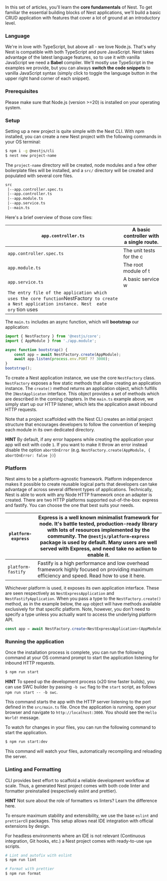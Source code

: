 In this set of articles, you'll learn the **core fundamentals** of Nest. To get familiar the essential building blocks of Nest applications, we'll build a basic CRUD application with features that cover a lot of ground at an introductory level.

### Language
We're in love with TypeScript, but above all - we love Node.js. That's why Nest is compatible with both TypeScript and pure JavaScript. Nest takes advantage of the latest language features, so to use it with vanilla JavaScript we need a **Babel** compiler.
We'll mostly use TypeScript in the examples we provide, but you can always **switch the code snippets** to vanilla JavaScript syntax (simply click to toggle the language button in the upper right hand corner of each snippet).

### Prerequisites
Please make sure that Node.js (version >=20) is installed on your operating system.
### Setup
Setting up a new project is quite simple with the Nest CLI. With npm installed, you can create  a new Nest project with the following commands in your OS terminal:
```sh
$ npm i -g @nestjs/cli
$ nest new project-name
```
The `project-name` directory will be created, node modules and a few other boilerplate files will be installed, and a `src/` directory will be created and populated with several core files.

```txt
src
 |--app.controller.spec.ts
 |--app.controller.ts
 |--app.module.ts
 |--app.service.ts
 |--main.ts
```
Here's a brief overview of those core files:

| `app.controller.ts`      | A basic controller with a single route.                                                                                  |
| ------------------------ | ------------------------------------------------------------------------------------------------------------------- |
| `app.controller.spec.ts` | The unit tests for the c                                                                                                 |
| `app.module.ts`          | The root module of t                                                                                                     |
| `app.service.ts`         | A basic service w                                                                                                        |
| ` The entry file of the application which uses the core function `NestFactory` to create a Nest application instance. Nest  eate  ory`  tion  uses  |
The `main.ts` includes an async function, which will **bootstrap** our application:
```ts
import { NestFactory } from '@nestjs/core';
import { AppModule } from './app.module';

async function bootstrap() {
	const app = await NestFactory.create(AppModule);
	await app.listen(process.env.PORT ?? 3000);
}
bootstrap();
```
To create a Nest application instance, we use the core `NestFactory` class. `NestFactory` exposes a few static methods that allow creating an application instance. The `create()` method returns an application object, which fulfills the `INestApplicaton` interface. This object provides a set of methods which are described in the coming chapters. In the `main.ts` example above, we simply start up our HTTP listener, which lets the application await inbound HTTP requests.

Note that a project scaffolded with the Nest CLI creates an initial project structure that encourages developers to follow the convention of keeping each module in its own dedicated directory.

**HINT**
By default, if any error happens while creating the application your app will exit with code `1`. If you want to make it throw an error instead disable the option `abortOnError` (e.g. `NestFactory.create(AppModule, { abortOnError: false })`)

### Platform
Nest aims to be a platform-agnostic framework. Platform independence makes it possible to create reusable logical parts that developers can take advantage of across several different types of applications. Technically, Nest is able to work with any Node HTTP framework once an adapter is created. There are two  HTTP platforms supported out-of-the-box: express and fastify. You can choose the one that best suits your needs.


| `platform-express` | Express is a well known minimalist framework for node. It's battle tested, production-ready library with lots of resources implemented by the community. The `@nestjs/platform-express` package is used by default. Many users are well served with Express, and need take no action to enable it. |
| ------------------ | -------------------------------------------------------------------------------------------------------------------------------------------------------------------------------------------------------------------------------------------------------------------------------------------------- |
| `platform-fastify` | Fastify is a high performance and low overhead framework highly focused on providing maximum efficiency and speed. Read how to use it here.                                                                                                                                                        |

Whichever platform is used, it exposes its own application interface. These are seen respectively as `NestExpressApplication` and `NestFastifyApplication`.
When you pass a type to the `NestFactory.create()` method, as in the example below, the `app` object will have methods available exclusively for that specific platform. Note, however, you don't need to specify a type unless you actually want to access the underlying platform API.
```ts
const app = await NestFactory.create<NestExpressApplication>(AppModule);
```
### Running the application
Once the installation process is complete, you can run the following command at your OS command prompt to start the application listening for inbound HTTP requests.
```sh
$ npm run start
```
**HINT**
To speed up the development process (x20 time faster builds), you can use SWC builder by passing `-b swc` flag to the `start` script, as follows `npm run start -- -b swc`.

This command starts the app with the HTTP server listening to the port defined in the `src/main.ts` file. Once the application is running, open your browser and navigate to `http://localhost:3000`. You should see the `Hello World!` message.

To watch for changes in your files, you can run the following command to start the application.
```sh
$ npm run start:dev
```
This command will watch your files, automatically recompiling and reloading the server.

### Linting and Formatting
CLI provides best effort to scaffold a reliable development workflow at scale. Thus, a generated Nest project comes with both code linter and formatter preinstalled (respectively eslint and prettier).

**HINT**
Not sure about the role of formatters vs linters? Learn the difference here.

To ensure maximum stability and extensibility, we use the base `eslint` and `prettier`cli packages. This setup allows neat IDE integration with official extensions by design.

For headless environments where an IDE is not relevant (Continuous integration, Git hooks, etc.) a Nest project comes with ready-to-use `npm` scripts.
```sh
# Lint and autofix with eslint
$ npm run lint

# Format with prettier
$ npm run format
```

